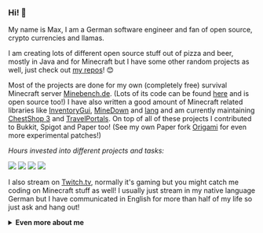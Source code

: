 ### Hi! 👋

My name is Max, I am a German software engineer and fan of open source, crypto currencies and llamas.

I am creating lots of different open source stuff out of pizza and beer, mostly in Java and for Minecraft but I have some other random projects as well, just check out [my repos](https://github.com/Phoenix616?tab=repositories)! 😊

Most of the projects are done for my own (completely free) survival Minecraft server [Minebench.de](https://minebench.phoenix616.dev). (Lots of its code can be found [here](https://github.com/Minebench) and is open source too!) I have also written a good amount of Minecraft related libraries like [InventoryGui](https://github.com/Phoenix616/InventoryGui), [MineDown](https://github.com/Phoenix616/MineDown) and [lang](https://github.com/Phoenix616/lang) and am currently maintaining [ChestShop 3](https://github.com/ChestShop-authors/ChestShop-3) and [TravelPortals](https://github.com/cppchriscpp/TravelPortals). On top of all of these projects I contributed to Bukkit, Spigot and Paper too! (See my own Paper fork [Origami](https://github.com/Minebench/Origami/) for even more experimental patches!)

*Hours invested into different projects and tasks:*

![](https://badges.phoenix616.dev/Minebench.svg) ![](https://badges.phoenix616.dev/SpigotStaffing.svg) ![](https://badges.phoenix616.dev/ChestShop.svg) ![](https://badges.phoenix616.dev/Server.svg)

I also stream on [Twitch.tv](https://tmtwitch.phoenix616.dev), normally it's gaming but you might catch me coding on Minecraft stuff as well! I usually just stream in my native language German but I have communicated in English for more than half of my life so just ask and hang out!

<details>
  <summary><b>Even more about me</b></summary>

![Stats](https://github-readme-stats.vercel.app/api?username=Phoenix616&&show_icons=true&theme=gotham&count_private=true)

![Languages](https://github-readme-stats.vercel.app/api/top-langs/?username=Phoenix616&&show_icons=true&theme=gotham&count_private=true)

#### Stuff I like 👍
- 🦙 Llamas!
- 👥 Open Source
- 🔑 Crypto Currencies
- ⛏ Minecraft
- 🤖 Everything cyperpunk
- 🦄 My Little Pony: Friendship is Magic
- ♏️ Homestuck

#### Social stuff 👀   
- [![](https://img.shields.io/website?label=Website&logo=data%3Aimage%2Fpng%3Bbase64%2CiVBORw0KGgoAAAANSUhEUgAAABIAAAASCAQAAAD8x0bcAAABBElEQVQoz5XSvS6DARjF8WeSWGmxC5FWiXvxFeE6qMV7CcLUpkQEHSUkEpFI3AKL1Uf1ElpFfwbavFVLz%2FzPOef5iBhUxqwqKlqW%2BR%2BYcOxDRy0Hsn%2BReXUNJzh3gWNNr%2FJpZFzdk7zElyk5bdsKXrymYh1pyEV4dB0R4dZDhIKmSgfJprr8VevXywp2JaooSSQqOJXYw9IPVMRQhA1MRkSYxlqEYWz1Quv%2FQpv9ceWeuH0s%2FkAZrW7Rtk%2Bf2qnio535DjXkIzy6iYhw5z7CvKZy%2BmY1L%2Bbs%2BDJjFkUL3jx3fSIiFNS8q%2BLSFc60PMv1f8BhaqnvSj0uKTBr2ZZNi0YG%2FrNv0W07rO%2BaOYsAAAAASUVORK5CYII%3D&logoColor=white&url=https%3A%2F%2Fphoenix616.dev)](https://phoenix616.dev)
- [![](https://img.shields.io/keybase/pgp/phoenix616?color=3964E8&label=Keybase&logo=keybase&logoColor=white)](https://keybase.phoenix616.dev)
- [![](https://img.shields.io/mastodon/follow/000073197?color=3088D4&domain=https%3A%2F%2Fsocial.tchncs.de&label=Mastodon&logo=mastodon&logoColor=white&style=flat)](https://mastodon.phoenix616.dev)
- [![](https://img.shields.io/twitter/follow/the_moep?color=23A0EE&label=Twitter&logo=twitter&logoColor=white&style=flat)](https://twitter.phoenix616.dev)
- [![](https://img.shields.io/twitch/status/the_moep?label=Twitch&logo=twitch&logoColor=white)](https://tmtwitch.phoenix616.dev)
- [![](https://img.shields.io/badge/YouTube-Channel-red?logo=youtube&logoColor=white&color=FD0000)](https://yt.phoenix616.dev)
- [![](https://img.shields.io/badge/SpigotMC-org-EE8A18?logo=data:image/png;base64,AAABAAEAEBAQAAAAAAAoAQAAFgAAACgAAAAQAAAAIAAAAAEABAAAAAAAgAAAAAAAAAAAAAAAEAAAAAAAAAAAAAAAAND/AOhGOgA/6OIAAAAAAAAAAAAAAAAAAAAAAAAAAAAAAAAAAAAAAAAAAAAAAAAAAAAAAAAAAAAAAAAAAAAAAAAAAiAAAAAAAAACIAAAAAAAAAIgAAAAAAAAAAAAAAAAAAABEAAAAzMQABEQAAARMzEBERARERETMxERAAAAARMzEAAAAAAAETMwAAAAAAABEwAAAAAAAAERAAAAAAAAABAAAAAAAAAAEAAAAAAAAAAAAAAAAAAAAAAAAAD/+QAA//kAAP/5AAD/8AAA+DAAAPAgAAAAAAAAAAEAAAADAADwDwAA/B8AAPwfAAD8HwAA/j8AAP4/AADwBwAA)](https://spigot.phoenix616.dev)
- [![](https://img.shields.io/discord/443872466717114369?color=7289DA&label=Discord&logo=discord&logoColor=white)](https://phoenix616.dev/discord)

#### Money 🤑
Development costs time and almost all my work is open source! If you too believe in the massive value of open source software and want to support me directly then I would highly appreciate that!

If you want to support me then I have setup a [page](https://tip.phoenix616.dev) which shows all the different ways. Options include [GitHub sponsors](https://github.com/sponsors/Phoenix616), Paypal, Patreon and various crypto currencies!
</details>
 
